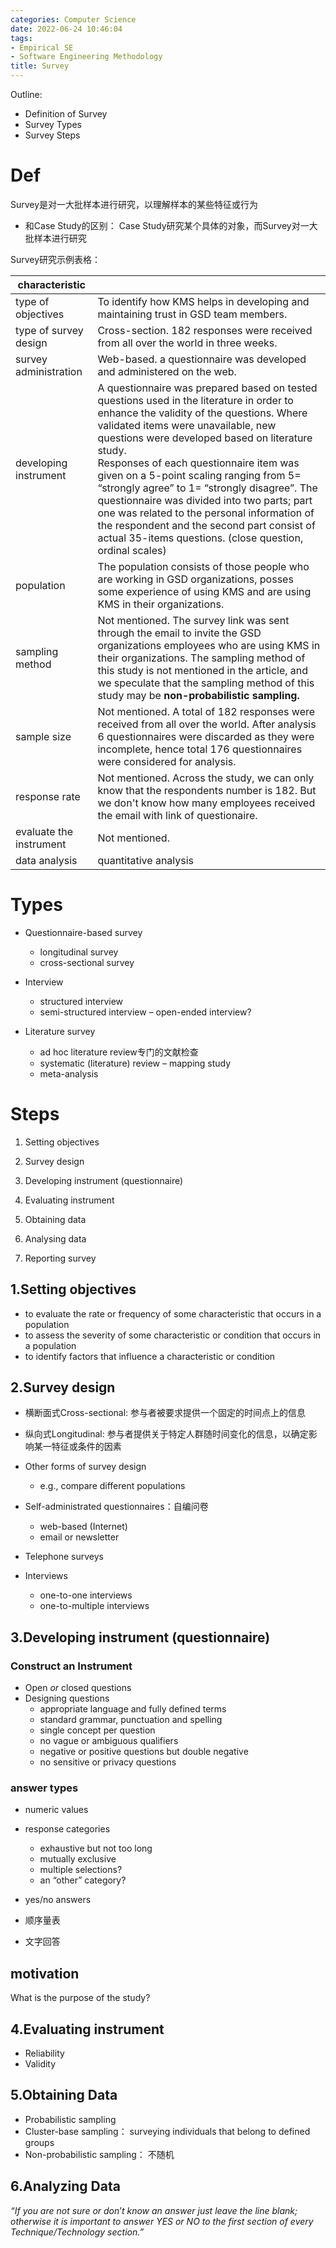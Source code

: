 ```yaml
---
categories: Computer Science
date: 2022-06-24 10:46:04
tags:
- Empirical SE
- Software Engineering Methodology
title: Survey
---
```


Outline:

* Definition of Survey
* Survey Types
* Survey Steps

<!--more-->

# Def

Survey是对一大批样本进行研究，以理解样本的某些特征或行为

* 和Case Study的区别： Case Study研究某个具体的对象，而Survey对一大批样本进行研究



Survey研究示例表格：

| characteristic          |                                                              |
| ----------------------- | ------------------------------------------------------------ |
| type of objectives      | To identify how KMS helps in developing and maintaining trust in GSD team members. |
| type of survey design   | Cross-section. 182 responses were received from all over the world in three weeks. |
| survey administration   | Web-based. a questionnaire was developed and administered on the web. |
| developing instrument   | A questionnaire was prepared based on tested questions used in the literature in order to enhance the validity of the questions. Where validated items were unavailable, new questions were developed based on literature study. <br />Responses of each questionnaire item was given on a 5-point scaling ranging from 5= “strongly agree” to 1= “strongly disagree”. The questionnaire was divided into two parts; part one was related to the personal information of the respondent and the second part consist of actual 35-items questions. (close question, ordinal scales) |
| population              | The population consists of those people who are working in GSD organizations, posses some experience of using KMS and are using KMS in their organizations. |
| sampling method         | Not mentioned. The survey link was sent through the email to invite the GSD organizations employees who are using KMS in their organizations. The sampling method of this study is not mentioned in the article, and we speculate that the sampling method of this study may be **non-probabilistic sampling.** |
| sample size             | Not mentioned. A total of 182 responses were received from all over the world. After analysis 6 questionnaires were discarded as they were incomplete, hence total 176 questionnaires were considered for analysis. |
| response rate           | Not mentioned. Across the study, we can only know that the respondents number is 182. But we don't know how many employees received the email with link of questionaire. |
| evaluate the instrument | Not mentioned.                                               |
| data analysis           | quantitative analysis                                        |



# Types

* Questionnaire-based survey
  * longitudinal survey
  * cross-sectional survey

* Interview
  * structured interview
  * semi-structured interview – open-ended interview?

* Literature survey
  * ad hoc literature review专门的文献检查
  * systematic (literature) review – mapping study
  * meta-analysis

# Steps

1. Setting objectives

2. Survey design
3. Developing instrument (questionnaire)
4. Evaluating instrument
5. Obtaining data
6. Analysing data
7. Reporting survey

## 1.Setting objectives

- to evaluate the rate or frequency of some characteristic that occurs in a population
- to assess the severity of some characteristic or condition that occurs in a population
- to identify factors that influence a characteristic or condition

## 2.Survey design

* 横断面式Cross-sectional: 参与者被要求提供一个固定的时间点上的信息

* 纵向式Longitudinal: 参与者提供关于特定人群随时间变化的信息，以确定影响某一特征或条件的因素

* Other forms of survey design
  * e.g., compare different populations



* Self-administrated questionnaires：自编问卷
  * web-based (Internet)
  * email or newsletter

* Telephone surveys

* Interviews
  * one-to-one interviews
  * one-to-multiple interviews

## 3.Developing instrument (questionnaire)

### Construct an Instrument

* Open *or* closed questions
* Designing questions
  * appropriate language and fully defined terms 
  * standard grammar, punctuation and spelling
  * single concept per question
  * no vague or ambiguous qualifiers
  * negative or positive questions but double negative
  * no sensitive or privacy questions

### answer types

* numeric values
* response categories
  * exhaustive but not too long
  * mutually exclusive
  * multiple selections?
  * an “other” category?

* yes/no answers
* 顺序量表
* 文字回答

## motivation

What is the purpose of the study?


## 4.Evaluating instrument

* Reliability
* Validity

## 5.Obtaining Data

* Probabilistic sampling
* Cluster-base sampling： surveying individuals that belong to defined groups
* Non-probabilistic sampling： 不随机



## 6.Analyzing Data

*“If you are not sure or don*’*t know an answer just leave the line blank; otherwise it is important to answer YES or NO to the first section of every Technique/Technology section.”*